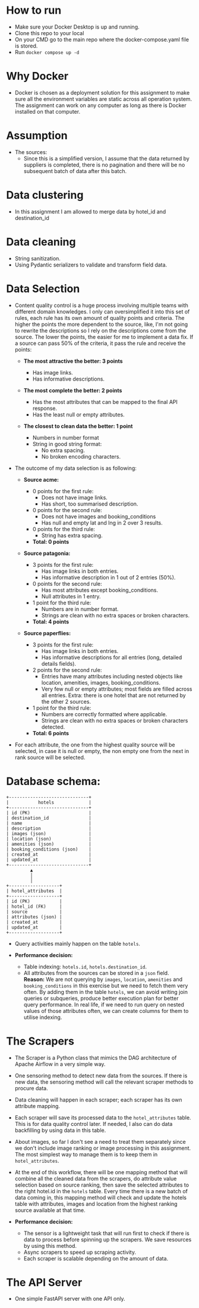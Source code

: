 # How to run

- Make sure your Docker Desktop is up and running.
- Clone this repo to your local
- On your CMD go to the main repo where the docker-compose.yaml file is stored.
- Run `docker compose up -d`

# Why Docker

- Docker is chosen as a deployment solution for this assignment to make sure all the environment variables are static across all operation system. The assignment can work on any computer as long as there is Docker installed on that computer.
  
# Assumption

- The sources:
  - Since this is a simplified version, I assume that the data returned by suppliers is completed, there is no pagination and there will be no subsequent batch of data after this batch.

# Data clustering

- In this assignment I am allowed to merge data by hotel_id and destination_id

# Data cleaning

- String sanitization.
- Using Pydantic serializers to validate and transform field data.

# Data Selection

- Content quality control is a huge process involving multiple teams with different domain knowledges. I only can oversimplified it into this set of rules, each rule has its own amount of quality points and criteria. The higher the points the more dependent to the source, like, I'm not going to rewrite the descriptions so I rely on the descriptions come from the source. The lower the points, the easier for me to implement a data fix. If a source can pass 50% of the criteria, it pass the rule and receive the points:

  - **The most attractive the better: 3 points**
    - Has image links.
    - Has informative descriptions.

  - **The most complete the better: 2 points**
    - Has the most attributes that can be mapped to the final API response.
    - Has the least null or empty attributes.

  - **The closest to clean data the better: 1 point**
    - Numbers in number format
    - String in good string format:
      - No extra spacing.
      - No broken encoding characters.

- The outcome of my data selection is as following:

  - **Source acme:**
    - 0 points for the first rule:
      - Does not have image links.
      - Has short, too summarised description.
    - 0 points for the second rule:
      - Does not have images and booking_conditions
      - Has null and empty lat and lng in 2 over 3 results.
    - 0 points for the third rule:
      - String has extra spacing.
    - **Total: 0 points**

  - **Source patagonia:**
    - 3 points for the first rule:
      - Has image links in both entries.
      - Has informative description in 1 out of 2 entries (50%).
    - 0 points for the second rule:
      - Has most attributes except booking_conditions.
      - Null attributes in 1 entry.
    - 1 point for the third rule:
      - Numbers are in number format.
      - Strings are clean with no extra spaces or broken characters.
    - **Total: 4 points**

  - **Source paperflies:**
    - 3 points for the first rule:
      - Has image links in both entries.
      - Has informative descriptions for all entries (long, detailed details fields).
    - 2 points for the second rule:
      - Entries have many attributes including nested objects like location, amenities, images, booking_conditions.
      - Very few null or empty attributes; most fields are filled across all entries. Extra: there is one hotel that are not returned by the other 2 sources.
    - 1 point for the third rule:
      - Numbers are correctly formatted where applicable.
      - Strings are clean with no extra spaces or broken characters detected.
    - **Total: 6 points**

- For each attribute, the one from the highest quality source will be selected, in case it is null or empty, the non empty one from the next in rank source will be selected.

# Database schema:
```
+------------------------------+
|           hotels             |
+------------------------------+
| id (PK)                      |
| destination_id               |
| name                         |
| description                  |
| images (json)                |
| location (json)              |
| amenities (json)             |
| booking_conditions (json)    |
| created_at                   |
| updated_at                   |
+------------------------------+
         ▲
         │
         │
+-------------------+
| hotel_attributes  |
+-------------------+
| id (PK)           |
| hotel_id (FK)     |
| source            |
| attributes (json) |
| created_at        |
| updated_at        |
+-------------------+
```
- Query activities mainly happen on the table `hotels`.

- **Performance decision:**
  - Table indexing: `hotels.id`, `hotels.destination_id`.
  - All attributes from the sources can be stored in a `json` field.  
    **Reason:** We are not querying by `images`, `location`, `amenities` and `booking_conditions` in this exercise but we need to fetch them very often. By adding them in the table `hotels`, we can avoid writing join queries or subqueries, produce better execution plan for better query performance. In real life, if we need to run query on nested values of those attributes often, we can create columns for them to utilise indexing.

# The Scrapers

- The Scraper is a Python class that mimics the DAG architecture of Apache Airflow in a very simple way.
- One sensoring method to detect new data from the sources. If there is new data, the sensoring method will call the relevant scraper methods to procure data.
- Data cleaning will happen in each scraper; each scraper has its own attribute mapping.
- Each scraper will save its processed data to the `hotel_attributes` table. This is for data quality control later. If needed, I also can do data backfilling by using data in this table.
- About images, so far I don't see a need to treat them separately since we don't include image ranking or image processing in this assignment. The most simplest way to manage them is to keep them in `hotel_attributes`.
- At the end of this workflow, there will be one mapping method that will combine all the cleaned data from the scrapers, do attribute value selection based on source ranking, then save the selected attributes to the right hotel.id in the `hotels` table. Every time there is a new batch of data coming in, this mapping method will check and update the hotels table with attributes, images and location from the highest ranking source available at that time.

- **Performance decision:**
  - The sensor is a lightweight task that will run first to check if there is data to process before spinning up the scrapers. We save resources by using this method.
  - Async scrapers to speed up scraping activity.
  - Each scraper is scalable depending on the amount of data.

# The API Server

- One simple FastAPI server with one API only.
